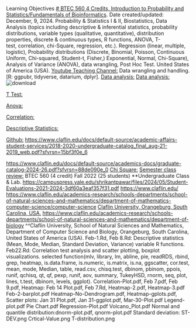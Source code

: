 Learning Objectives [# BTEC 560 4 Credits, Introduction to Probability and Statistics/Fundamentals of Bioinformatics](https://pawar1550.wixsite.com/claflin-courses/copy-of-stat342). Date created/updated: December, 9, 2024.
Probability & Statistics I & II, Biostatistics, Data Analysis (topics including descriptive & inferential statistics, probability distributions, variable types (qualitative, quantitative), distribution properties, discrete & continuous types, R functions, ANOVA, T-test, correlation, chi-Square, regression, etc.). Regression (linear, multiple, logistic), Probability distributions (Discrete, Binomial, Poisson, Continuous Uniform, Chi-squared, Student-t, Fisher,)  Exponential, Normal, Chi-Square), Analysis of Variance (ANOVA), data wrangling, Post Hoc Test. United States of America (USA).
[Youtube Teaching Channel:](https://www.youtube.com/playlist?list=PLKka-JHtsz80sJ_uQ8wZ4cnLNB9yRJNoV) Data wrangling and handling.
[R: ggpubr, tidyverse, datarium, dplyr].
[Data analysis:](https://youtu.be/WIvehDeVRak)
[Data analysis:](https://youtu.be/dhIjTt26YKQ)
![download](https://github.com/user-attachments/assets/72fa4674-a3b7-472f-a029-07b3d6e02886)

[T Test:](https://youtu.be/sIpMsN90Dt8)

[Anova:](https://youtu.be/Z-S4CfsRHA0)

[Correlation:](https://youtu.be/yndToTyudUQ)

[Descriptive Statistics:](https://youtu.be/09SCdQPVShU)

[Github:](https://github.com/spawar2/STAT302)
https://www.claflin.edu/docs/default-source/academic-affairs-student-services/2018-2020-undergraduate-catalog_final_aug-21-2019_web.pdf?sfvrsn=15bf3f0e_6

https://www.claflin.edu/docs/default-source/academics-docs/graduate-catalog-2024-26.pdf?sfvrsn=88de090e_0
[Chi Square:](https://youtu.be/dgehxC9tJVc)
[Semester class review:](https://youtu.be/Pju8ecWWRAw)
BTEC 560 (4 credit) Fall 2022 (25 students) **Undergraduate Class & Lab. https://campuspress.yale.edu/shrikantpawar/files/2024/05/Student-Evaluations-2021-2024-3df60a3eaf357f31.pdf
https://www.claflin.edu/ https://www.claflin.edu/academics-research/schools-departments/school-of-natural-sciences-and-mathematics/department-of-mathematics-computer-science/computer-science
[Claflin University, Orangeburg, South Carolina, USA.](https://www.claflin.edu/docs/default-source/academic-affairs-student-services/2018-2020-undergraduate-catalog_final_aug-21-2019_web.pdf?sfvrsn=15bf3f0e_6) https://www.claflin.edu/academics-research/schools-departments/school-of-natural-sciences-and-mathematics/department-of-biology
^^Claflin University, School of Natural Sciences and Mathematics, Department of Computer Science and Biology, Orangeburg, South Carolina, United States of America (USA). 
Feb-1.Rd, Feb 8.Rd: Descriptive statistics (Mean, Mode, Median, Standard Deviation, Variance) variable R functions.
Feb22.Rd: Correlation test analysis and scatter plotting,  boxplot visualizations. selected function(mlv, library, lm, abline, pie, readRDS, rbind, grep, heatmap, is.data.frame, is.numeric, is.matrix, is.na, ggscatter, cor.test, mean, mode, Median, table, read.csv, chisq.test, dbinom, pbinom, ppois, runif, qchisq, qt, qf, pexp, runif, aov, summary, TukeyHSD, rnorm, seq, plot, lines, t.test, dbinom, levels, ggplot). Correlation-Plot.pdf, Feb 7.pdf, Feb 9.pdf, 
Heatmap: Feb 14 Plot.pdf, Feb 7.Rd, Heatmap-2.pdf, Heatmap-3.pdf
Feb-2-barplot.pdf
Heatmap-No-Dendrogram.pdf, Heatmap-gplots.pdf, 
Scatter plots: Jan 31 Plot.pdf, Jan 31-ggplot.pdf, Mar-30-Plot.pdf
Legend-plot.pdf
Pie Chart.pdf
Regression-Plot.pdf
Volcano_Plot.pdf
Normal and quantile distribution:dnorm-plot.pdf, qnorm-plot.pdf
Standard deviation: ST-DEV.png
Crtical-Value.png
T-distribution.png
